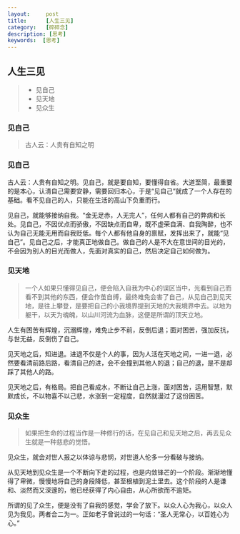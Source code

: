 ```yaml
---
layout:     post
title:      [人生三见]
category:   [碎碎念]
description: [思考]
keywords:  [思考]
---
```


## 人生三见
> - 见自己
> - 见天地
> - 见众生
### 见自己

>古人云：人贵有自知之明 
### 见自己
 
古人云：人贵有自知之明。见自己，就是要自知，要懂得自省。大道至简，最重要的是本心，认清自己需要安静，需要回归本心，于是“见自己”就成了一个人存在的基础。看不见自己的人，只能在生活的高山下负重而行。
 
见自己，就能够接纳自我。“金无足赤，人无完人”，任何人都有自己的弊病和长处。见自己，不因优点而骄傲，不因缺点而自卑，既不虚荣自满、自我陶醉，也不认为自己无能无用而自我贬低。每个人都有他自身的禀赋，发挥出来了，就能“见自己”。见自己之后，才能真正地做自己。做自己的人是不大在意世间的目光的，不会因为别人的目光而做人，先面对真实的自己，然后决定自己如何做为。
 
### 见天地
 
> 一个人如果只懂得见自己，便会陷入自我为中心的误区当中，光看到自己而看不到其他的东西，便会作茧自缚，最终难免会害了自己，从见自己到见天地，是往上攀登，是要把自己的小我境界提到天地的大我境界中去。以地为躯干，以天为魂魄，以山川河流为血脉，这便是所谓的顶天立地。
 
人生有困苦有辉煌，沉溺辉煌，难免止步不前，反倒后退；面对困苦，强加反抗，与世无益，反倒伤了自己。
 
见天地之后，知进退。进退不仅是个人的事，因为人活在天地之间，一进一退，必然要看清前路后路，看清自己的进，会不会撞到其他人的退；自己的退，是不是却踩了其他人的路。
 
见天地之后，有格局。把自己看成水，不断让自己上涨，面对困苦，运用智慧，默默成长，不以物喜不以己悲，水涨到一定程度，自然就漫过了这份困苦。 


### 见众生
 
> 如果把生命的过程当作是一种修行的话，在见自己和见天地之后，再去见众生就是一种慈悲的觉悟。
 
见众生，就会对世人报之以体谅与悲悯，对世道人伦多一分看破与接纳。
 
从见天地到见众生是一个不断向下走的过程，也是内敛锋芒的一个阶段。渐渐地懂得了卑微，慢慢地将自己的身段降低，甚至根植到泥土里去。这个阶段的人是谦和、淡然而又深邃的，他已经获得了内心自由，从心所欲而不逾矩。
 
所谓的见了众生，便是没有了自我的感觉，学会了放下。以众人心为我心，以众人见为我见。两者合二为一。正如老子曾说过的一句话：“圣人无常心，以百姓心为心。”
